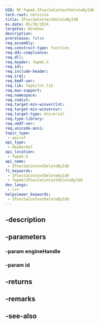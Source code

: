 ```yaml
---
UID: NF:fwpmk.IPsecSaContextDeleteById0
tech.root: netvista
title: IPsecSaContextDeleteById0
ms.date: 05/30/2024
targetos: Windows
description: 
prerelease: false
req.assembly: 
req.construct-type: function
req.ddi-compliance: 
req.dll: 
req.header: fwpmk.h
req.idl: 
req.include-header: 
req.irql: 
req.kmdf-ver: 
req.lib: fwpkclnt.lib
req.max-support: 
req.namespace: 
req.redist: 
req.target-min-winverclnt: 
req.target-min-winversvr: 
req.target-type: Universal
req.type-library: 
req.umdf-ver: 
req.unicode-ansi: 
topic_type:
 - apiref
api_type:
 - HeaderDef
api_location:
 - fwpmk.h
api_name:
 - IPsecSaContextDeleteById0
f1_keywords:
 - IPsecSaContextDeleteById0
 - fwpmk/IPsecSaContextDeleteById0
dev_langs:
 - c++
helpviewer_keywords:
 - IPsecSaContextDeleteById0
---
```


## -description

## -parameters

### -param engineHandle

### -param id

## -returns

## -remarks

## -see-also

